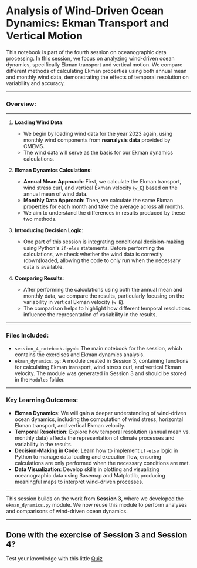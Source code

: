 # **Analysis of Wind-Driven Ocean Dynamics: Ekman Transport and Vertical Motion**

This notebook is part of the fourth session on oceanographic data processing. In this session, we focus on analyzing wind-driven ocean dynamics, specifically Ekman transport and vertical motion. We compare different methods of calculating Ekman properties using both annual mean and monthly wind data, demonstrating the effects of temporal resolution on variability and accuracy.

---

### **Overview**:
---
1. **Loading Wind Data**:
   - We begin by loading wind data for the year 2023 again, using monthly wind components from **reanalysis data** provided by CMEMS. 
   - The wind data will serve as the basis for our Ekman dynamics calculations.

2. **Ekman Dynamics Calculations**:
   - **Annual Mean Approach**: First, we calculate the Ekman transport, wind stress curl, and vertical Ekman velocity (`w_E`) based on the annual mean of wind data.
   - **Monthly Data Approach**: Then, we calculate the same Ekman properties for each month and take the average across all months.
   - We aim to understand the differences in results produced by these two methods.

3. **Introducing Decision Logic**:
   - One part of this session is integrating conditional decision-making using Python's `if-else` statements. Before performing the calculations, we check whether the wind data is correctly (down)loaded, allowing the code to only run when the necessary data is available.

4. **Comparing Results**:
   - After performing the calculations using both the annual mean and monthly data, we compare the results, particularly focusing on the variability in vertical Ekman velocity (`w_E`).
   - The comparison helps to highlight how different temporal resolutions influence the representation of variability in the results.

---

### Files Included:

- `session_4_notebook.ipynb`: The main notebook for the session, which contains the exercises and Ekman dynamics analysis.
- `ekman_dynamics.py`: A module created in Session 3, containing functions for calculating Ekman transport, wind stress curl, and vertical Ekman velocity. The module was generated in Session 3 and should be stored in the `Modules` folder.

---

### **Key Learning Outcomes**:

- **Ekman Dynamics**: We will gain a deeper understanding of wind-driven ocean dynamics, including the computation of wind stress, horizontal Ekman transport, and vertical Ekman velocity.
- **Temporal Resolution**: Explore how temporal resolution (annual mean vs. monthly data) affects the representation of climate processes and variability in the results.
- **Decision-Making in Code**: Learn how to implement `if-else` logic in Python to manage data loading and execution flow, ensuring calculations are only performed when the necessary conditions are met.
- **Data Visualization**: Develop skills in plotting and visualizing oceanographic data using Basemap and Matplotlib, producing meaningful maps to interpret wind-driven processes.

---

This session builds on the work from **Session 3**, where we developed the `ekman_dynamics.py` module. We now reuse this module to perform analyses and comparisons of wind-driven ocean dynamics.

---

## Done with the exercise of Session 3 and Session 4? 

Test your knowledge with this little [Quiz](https://stemjulescoast.github.io/QuizCollection/HCUquiz_ODP2.html)